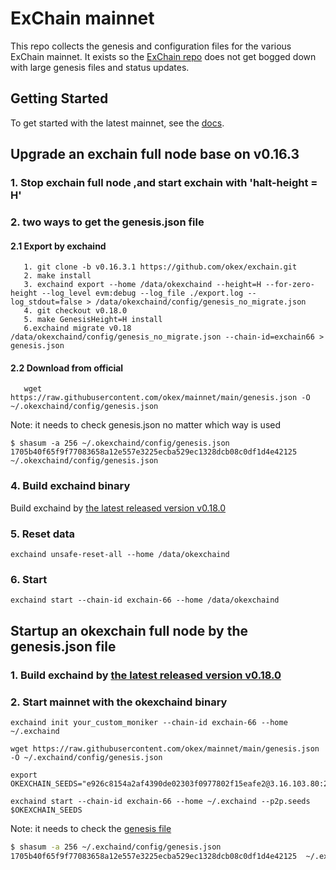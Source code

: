 # ExChain mainnet

This repo collects the genesis and configuration files for the various ExChain
mainnet. It exists so the [ExChain repo](https://github.com/okex/exchain)
does not get bogged down with large genesis files and status updates.

## Getting Started

To get started with the latest mainnet, see the
[docs](https://okexchain-docs.readthedocs.io/en/latest/getting-start/join-okexchain-mainnet.html).


## Upgrade an exchain full node base on v0.16.3

### 1. Stop exchain  full node ,and start exchain with 'halt-height = H'
### 2. two ways to get the genesis.json file
#### 2.1 Export by exchaind
```
   1. git clone -b v0.16.3.1 https://github.com/okex/exchain.git
   2. make install
   3. exchaind export --home /data/okexchaind --height=H --for-zero-height --log_level evm:debug --log_file ./export.log --log_stdout=false > /data/okexchaind/config/genesis_no_migrate.json
   4. git checkout v0.18.0
   5. make GenesisHeight=H install
   6.exchaind migrate v0.18 /data/okexchaind/config/genesis_no_migrate.json --chain-id=exchain66 > genesis.json
```
#### 2.2 Download from official
```
   wget https://raw.githubusercontent.com/okex/mainnet/main/genesis.json -O ~/.okexchaind/config/genesis.json
```
Note: it needs to check genesis.json no matter which way is used
```
$ shasum -a 256 ~/.okexchaind/config/genesis.json
1705b40f65f9f77083658a12e557e3225ecba529ec1328dcb08c0df1d4e42125  ~/.okexchaind/config/genesis.json
```
### 4. Build exchaind binary
Build exchaind by [the latest released version v0.18.0](https://github.com/okex/exchain/releases/tag/v0.18.0)

### 5. Reset data
`exchaind unsafe-reset-all --home /data/okexchaind`
### 6. Start
`exchaind start --chain-id exchain-66 --home /data/okexchaind`


## Startup an okexchain full node by the genesis.json file
### 1. Build exchaind by [the latest released version v0.18.0](https://github.com/okex/exchain/releases/tag/v0.18.0)


### 2. Start mainnet with the okexchaind binary

```
exchaind init your_custom_moniker --chain-id exchain-66 --home ~/.exchaind

wget https://raw.githubusercontent.com/okex/mainnet/main/genesis.json -O ~/.exchaind/config/genesis.json

export OKEXCHAIN_SEEDS="e926c8154a2af4390de02303f0977802f15eafe2@3.16.103.80:26656,7fa5b1d1f1e48659fa750b6aec702418a0e75f13@35.177.8.240:26656,c8f32b793871b56a11d94336d9ce6472f893524b@18.167.16.85:26656"

exchaind start --chain-id exchain-66 --home ~/.exchaind --p2p.seeds $OKEXCHAIN_SEEDS
```

Note: it needs to check the [genesis file](https://raw.githubusercontent.com/okex/mainnet/main/genesis.json)

```bash
$ shasum -a 256 ~/.exchaind/config/genesis.json
1705b40f65f9f77083658a12e557e3225ecba529ec1328dcb08c0df1d4e42125  ~/.exchaind/config/genesis.json
```